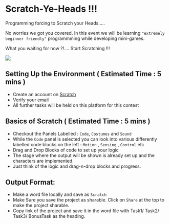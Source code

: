 # Scratch-Ye-Heads !!!

Programming forcing to Scratch your Heads.....

No worries we got you covered. In this event we will be learning `"extremely beginner friendly"` programmming while developing
mini-games.

What you waiting for now ?!.... Start Scratching !!!

![]([https://github.com/AranitheOracle/Scratch-Ye-Heads/assets/81c25afcefc879951e2821f7180afe39.gif](https://github.com/AranitheOracle/Scratch-Ye-Heads/blob/main/assests/81c25afcefc879951e2821f7180afe39.gif))


## Setting Up the Environment ( Estimated Time : 5 mins )
- Create an account on [Scratch](https://scratch.mit.edu/)
- Verify your email
- All further tasks will be held on this platform for this contest

## Basics of Scratch ( Estimated Time : 5 mins )
- Checkout the Panels Labelled : `Code`, `Costumes` and `Sound` 
- While the `Code` panel is selected you can look into various differently labelled code blocks on the left : `Motion` , `Sensing` , `Control` etc
- Drag and Drop Blocks of code to set up your logic
- The stage where the output will be shown is already set up and the characters are implemented.
- Just think of the logic and drag-n-drop blocks and progress.

## Output Format:
- Make a word file locally and save as `Scratch`
- Make Sure you save the project as sharable. Click on `Share` at the top to make the project sharable.
- Copy link of the project and save it in the word file with Task1/ Task2/ Task3/ BonusTask as the heading.
